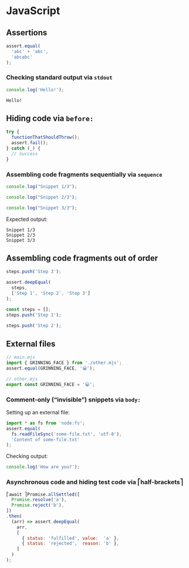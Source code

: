 # JavaScript

## Assertions

```js
assert.equal(
  'abc' + 'abc',
  'abcabc'
);
```

### Checking standard output via `stdout`

<!--marktest stdout="output-hello"-->
```js
console.log('Hello!');
```

<!--marktest id="output-hello"-->
```
Hello!
```

## Hiding code via `before:`

<!--marktest before:
function functionThatShouldThrow() {
  throw new Error();
}
-->
```js
try {
  functionThatShouldThrow();
  assert.fail();
} catch (_) {
  // Success
}
```

### Assembling code fragments sequentially via `sequence`

<!--marktest sequence="1/3" stdout="sequence-output"-->
```js
console.log("Snippet 1/3");
```

<!--marktest sequence="2/3"-->
```js
console.log("Snippet 2/3");
```

<!--marktest sequence="3/3"-->
```js
console.log("Snippet 3/3");
```

Expected output:

<!--marktest id="sequence-output"-->
```
Snippet 1/3
Snippet 2/3
Snippet 3/3
```

## Assembling code fragments out of order

<!--marktest include="step1, step2, $THIS"-->
```js
steps.push('Step 3');

assert.deepEqual(
  steps,
  ['Step 1', 'Step 2', 'Step 3']
);
```

<!--marktest id="step1"-->
```js
const steps = [];
steps.push('Step 1');
```

<!--marktest id="step2"-->
```js
steps.push('Step 2');
```

## External files

<!--marktest external="other>other.mjs"-->
```js
// main.mjs
import { GRINNING_FACE } from './other.mjs';
assert.equal(GRINNING_FACE, '😀');
```

<!--marktest id="other"-->
```js
// other.mjs
export const GRINNING_FACE = '😀';
```

### Comment-only (“invisible”) snippets via `body:`

Setting up an external file:

<!--marktest write="some-file.txt" body:
Content of some-file.txt
-->

```js
import * as fs from 'node:fs';
assert.equal(
  fs.readFileSync('some-file.txt', 'utf-8'),
  'Content of some-file.txt'
);
```

Checking output:

<!--marktest stdout="output-how-are-you"-->
```js
console.log('How are you?');
```

<!--marktest id="output-how-are-you" body:
How are you?
-->

### Asynchronous code and hiding test code via ⎡half-brackets⎤

```js
⎡await ⎤Promise.allSettled([
  Promise.resolve('a'),
  Promise.reject('b'),
])
.then(
  (arr) => assert.deepEqual(
    arr,
    [
      { status: 'fulfilled', value:  'a' },
      { status: 'rejected',  reason: 'b' },
    ]
  )
);
```
